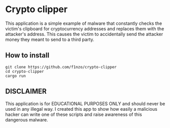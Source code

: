 # Crypto clipper

This application is a simple example of malware that constantly checks the victim's clipboard for cryptocurrency addresses and replaces them with the attacker's address. This causes the victim to accidentally send the attacker money they meant to send to a third party.

## How to install

```
git clone https://github.com/f1nzo/crypto-clipper
cd crypto-clipper
cargo run
```

## DISCLAIMER

This application is for EDUCATIONAL PURPOSES ONLY and should never be used in any illegal way. I created this app to show how easily a malicious hacker can write one of these scripts and raise awareness of this dangerous malware.